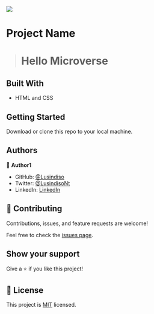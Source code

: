 ![](https://img.shields.io/badge/Microverse-blueviolet)

# Project Name

> # Hello Microverse

## Built With

- HTML and CSS

## Getting Started

Download or clone this repo to your local machine.

## Authors

👤 **Author1**

- GitHub: [@Lusindiso](https://github.com/Lusindiso)
- Twitter: [@LusindisoNt](https://twitter.com/LusindisoNt)
- LinkedIn: [LinkedIn](https://www.linkedin.com/in/lusindisontanjana/)

## 🤝 Contributing

Contributions, issues, and feature requests are welcome!

Feel free to check the [issues page](../../issues/).

## Show your support

Give a ⭐️ if you like this project!

## 📝 License

This project is [MIT](./MIT.md) licensed.
